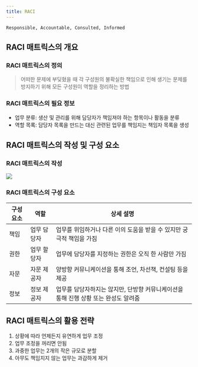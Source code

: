 ```yaml
---
title: RACI
---
```


`Responsible, Accountable, Consulted, Informed`

## RACI 매트릭스의 개요
### RACI 매트릭스의 정의
> 어떠한 문제에 부딪혔을 때 각 구성원의 불확실한 책임으로 인해 생기는 문제를 방지하기 위해 모든 구성원이 역할을 정리하는 방법

### RACI 매트릭스의 필요 정보
- 업무 분류: 생산 및 관리를 위해 담당자가 책임져야 하는 항목이나 활동을 분류
- 역할 목록: 담당자 목록을 만드는 대신 관련된 업무를 책임지는 책임자 목록을 생성

## RACI 매트릭스의 작성 및 구성 요소
### RACI 매트릭스의 작성 
![](https://www.safaribooksonline.com/library/view/gamestorming/9781449391195/httpatomoreillycomsourceoreillyimages654141.png)

### RACI 매트릭스의 구성 요소

|구성요소|역할|상세 설명|
|------|---|------|
|책임|업무 담당자|업무를 위임하거나 다른 이의 도움을 받을 수 있지만 궁극적 책임을 가짐|
|권한|업무 할당자|업무에 담당자를 지정하는 권한은 오직 한 사람만 가짐|
|자문|자문 제공자|양방향 커뮤니케이션을 통해 조언, 차선책, 컨설팅 등을 제공|
|정보|정보 제공자|업무를 담당자하지는 않지만, 단방향 커뮤니케이션을 통해 진행 상황 또는 완성도 알려줌|

## RACI 매트릭스의 활용 전략
1. 상황에 따라 언제든지 유연하게 업무 조정
1. 업무 조정을 꺼리면 안됨
1. 과중한 업무는 2개의 작은 규모로 분할 
1. 아무도 책임지지 않는 업무는 과감하게 제거
